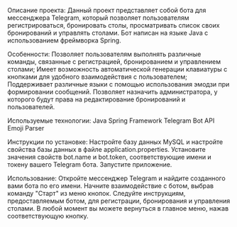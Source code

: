 Описание проекта:
Данный проект представляет собой бота для мессенджера Telegram, который позволяет пользователям регистрироваться,
бронировать столы, просматривать список своих бронирований и управлять столами.
Бот написан на языке Java с использованием фреймворка Spring.

Особенности:
Позволяет пользователям выполнять различные команды, связанные с регистрацией, бронированием и управлением столами;
Имеет возможность автоматической генерации клавиатуры с кнопками для удобного взаимодействия с пользователем;
Поддерживает различные языки с помощью использования эмодзи при формировании сообщений.
Позволяет назначить администратора, у которого будут права на редактирование бронирований и пользователей.

Используемые технологии:
Java
Spring Framework
Telegram Bot API
Emoji Parser

Инструкции по установке:
Настройте базу данных MySQL и настройте свойства базы данных в файле application.properties.
Установите значения свойств bot.name и bot.token, соответствующие имени и токену вашего Telegram бота.
Запустите приложение.

Использование:
Откройте мессенджер Telegram и найдите созданного вами бота по его имени.
Начните взаимодействие с ботом, выбрав команду "Старт" из меню кнопок.
Следуйте инструкциям, предоставляемым ботом, для регистрации, бронирования и управления столами.
В любой момент вы можете вернуться в главное меню, нажав соответствующую кнопку.

